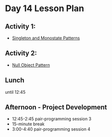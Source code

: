 # Day 14 Lesson Plan

## Activity 1:

- [Singleton and Monostate Patterns](../activities/activity15-1singleton.md)

## Activity 2:

- [Null Object Pattern](../activities/activity15-2nullObject.md)

## Lunch

until 12:45

## Afternoon - Project Development

- 12:45-2:45 pair-programming session 3
- 15-minute break
- 3:00-4:40 pair-programming session 4

